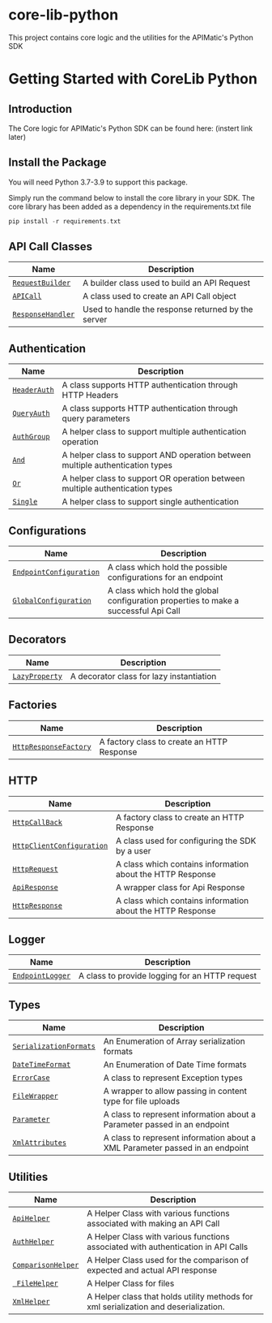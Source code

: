 # core-lib-python
This project contains core logic and the utilities for the APIMatic's Python SDK
# Getting Started with CoreLib Python

## Introduction

The Core logic for APIMatic's Python SDK can be found here: (instert link later)


## Install the Package
You will need Python 3.7-3.9 to support this package.

Simply run the command below to install the core library in your SDK. The core library has been added as a dependency in the requirements.txt file

```php
pip install -r requirements.txt
```
## API Call Classes
| Name                                                        | Description                                                           |
|-------------------------------------------------------------|-----------------------------------------------------------------------|
| [`RequestBuilder`](core_lib/request_builder.py)             | A builder class used to build an API Request                          |
| [`APICall`](core_lib/api_call.py)                           | A class used to create an API Call object                             |
| [`ResponseHandler`](core_lib/response_handler.py )          | Used to handle the response returned by the server                    |


## Authentication
| Name                                                         | Description                                                                          |
|--------------------------------------------------------------|--------------------------------------------------------------------------------------|
| [`HeaderAuth`](core_lib/authentication/header_auth.py)       | A class supports HTTP authentication through HTTP Headers                            |
| [`QueryAuth`](core_lib/authentication/query_auth.py)         | A class supports HTTP authentication through query parameters                        |
| [`AuthGroup`](core_lib/authentication/multiple/auth_group.py)| A helper class to support  multiple authentication operation                         |
| [`And`](core_lib/authentication/multiple/and_auth_group.py)  | A helper class to support AND operation between multiple authentication types        |
| [`Or`](core_lib/authentication/multiple/or_auth_group.py)    | A helper class to support OR operation between multiple authentication  types        |
| [`Single`](core_lib/authentication/multiple/single_auth.py)  | A helper class to support single authentication                                      |


## Configurations
| Name                                                                        | Description                                                               |
|-----------------------------------------------------------------------------|---------------------------------------------------------------------------|
| [`EndpointConfiguration`](core_lib/configurations/endpoint_configuration.py)| A class which hold the possible configurations for an endpoint            |
| [`GlobalConfiguration`](core_lib/configurations/global_configuration.py )   | A class which hold the global configuration properties to make a successful                                                                                 Api Call                                                                  |

## Decorators
| Name                                                         | Description                                                                          |
|--------------------------------------------------------------|--------------------------------------------------------------------------------------|
| [`LazyProperty`](core_lib/decorators/lazy_property.py)       | A decorator class for lazy instantiation                                             |

## Factories
| Name                                                                  | Description                                                                 |
|-----------------------------------------------------------------------|-----------------------------------------------------------------------------|
| [`HttpResponseFactory`](core_lib/factories/http_response_factory.py)  | A factory class to create an HTTP Response                                  |

## HTTP
| Name                                                                                  | Description                                                 |
|---------------------------------------------------------------------------------------|-------------------------------------------------------------|
| [`HttpCallBack`](core_lib/factories/http_response_factory.py)                         | A factory class to create an HTTP Response                  |
| [`HttpClientConfiguration`](core_lib/http/configurations/http_client_configuration.py)| A class used for configuring the SDK by a user              |
| [`HttpRequest`](core_lib/http/request/http_request.py)                                | A class which contains information about the HTTP Response  |
| [`ApiResponse`](core_lib/http/response/api_response.py)                               | A wrapper class for Api Response                            |
| [`HttpResponse`](core_lib/http/response/http_response.py)                             | A class which contains information about the HTTP Response  |

## Logger
| Name                                                             | Description                                         |
|------------------------------------------------------------------|-----------------------------------------------------|
| [`EndpointLogger`](core_lib/logger/endpoint_logger.py)           | A class to provide logging for an HTTP request      |

## Types
| Name                                                                  | Description                                                                 |
|---------------------------------------------------------------------- |-----------------------------------------------------------------------------|
| [`SerializationFormats`](core_lib/types/array_serialization_format.py)| An Enumeration of Array serialization formats                               |
| [`DateTimeFormat`](core_lib/types/datetime_format.py )                | An Enumeration of Date Time formats                                         |
| [`ErrorCase`](core_lib/types/error_case.py )                          |  A class to represent Exception types                                       |
| [`FileWrapper`](core_lib/types/file_wrapper.py)                       | A wrapper to allow passing in content type for file uploads                 |
| [`Parameter`](core_lib/types/parameter.py )                           | A class to represent information about a Parameter passed in an endpoint    |
| [`XmlAttributes`](core_lib/types/xml_attributes.py )                  | A class to represent information about a XML Parameter passed in an endpoint|

## Utilities
| Name                                                         | Description                                                                          |
|--------------------------------------------------------------|--------------------------------------------------------------------------------------|
| [`ApiHelper`](core_lib/utilities/api_helper.py)              | A Helper Class with various functions associated with making an API Call             |
| [`AuthHelper`](core_lib/utilities/auth_helper.py)            | A Helper Class with various functions associated with authentication in API Calls    |
| [`ComparisonHelper`](core_lib/utilities/comparison_helper.py)| A Helper Class used for the comparison of expected and actual API response           |
| [` FileHelper`](core_lib/utilities/file_helper.py)           | A Helper Class for files                                                             |
| [`XmlHelper`](core_lib/utilities/xml_helper.py )             |A Helper class that holds utility methods for xml serialization and deserialization.  |

